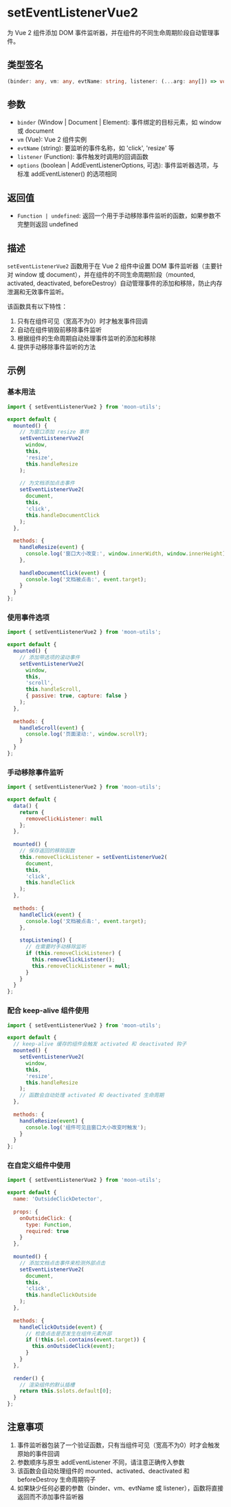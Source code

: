# setEventListenerVue2

为 Vue 2 组件添加 DOM 事件监听器，并在组件的不同生命周期阶段自动管理事件。

## 类型签名

```typescript
(binder: any, vm: any, evtName: string, listener: (...arg: any[]) => void, options?: any) => (() => void) | undefined
```

## 参数

- `binder` (Window | Document | Element): 事件绑定的目标元素，如 window 或 document
- `vm` (Vue): Vue 2 组件实例
- `evtName` (string): 要监听的事件名称，如 'click', 'resize' 等
- `listener` (Function): 事件触发时调用的回调函数
- `options` (boolean | AddEventListenerOptions, 可选): 事件监听器选项，与标准 addEventListener() 的选项相同

## 返回值

- `Function | undefined`: 返回一个用于手动移除事件监听的函数，如果参数不完整则返回 undefined

## 描述

`setEventListenerVue2` 函数用于在 Vue 2 组件中设置 DOM 事件监听器（主要针对 window 或 document），并在组件的不同生命周期阶段（mounted, activated, deactivated, beforeDestroy）自动管理事件的添加和移除，防止内存泄漏和无效事件监听。

该函数具有以下特性：

1. 只有在组件可见（宽高不为0）时才触发事件回调
2. 自动在组件销毁前移除事件监听
3. 根据组件的生命周期自动处理事件监听的添加和移除
4. 提供手动移除事件监听的方法

## 示例

### 基本用法

```js
import { setEventListenerVue2 } from 'moon-utils';

export default {
  mounted() {
    // 为窗口添加 resize 事件
    setEventListenerVue2(
      window,
      this,
      'resize',
      this.handleResize
    );
    
    // 为文档添加点击事件
    setEventListenerVue2(
      document,
      this,
      'click',
      this.handleDocumentClick
    );
  },
  
  methods: {
    handleResize(event) {
      console.log('窗口大小改变:', window.innerWidth, window.innerHeight);
    },
    
    handleDocumentClick(event) {
      console.log('文档被点击:', event.target);
    }
  }
};
```

### 使用事件选项

```js
import { setEventListenerVue2 } from 'moon-utils';

export default {
  mounted() {
    // 添加带选项的滚动事件
    setEventListenerVue2(
      window,
      this,
      'scroll',
      this.handleScroll,
      { passive: true, capture: false }
    );
  },
  
  methods: {
    handleScroll(event) {
      console.log('页面滚动:', window.scrollY);
    }
  }
};
```

### 手动移除事件监听

```js
import { setEventListenerVue2 } from 'moon-utils';

export default {
  data() {
    return {
      removeClickListener: null
    };
  },
  
  mounted() {
    // 保存返回的移除函数
    this.removeClickListener = setEventListenerVue2(
      document,
      this,
      'click',
      this.handleClick
    );
  },
  
  methods: {
    handleClick(event) {
      console.log('文档被点击:', event.target);
    },
    
    stopListening() {
      // 在需要时手动移除监听
      if (this.removeClickListener) {
        this.removeClickListener();
        this.removeClickListener = null;
      }
    }
  }
};
```

### 配合 keep-alive 组件使用

```js
import { setEventListenerVue2 } from 'moon-utils';

export default {
  // keep-alive 缓存的组件会触发 activated 和 deactivated 钩子
  mounted() {
    setEventListenerVue2(
      window,
      this,
      'resize',
      this.handleResize
    );
    // 函数会自动处理 activated 和 deactivated 生命周期
  },
  
  methods: {
    handleResize(event) {
      console.log('组件可见且窗口大小改变时触发');
    }
  }
};
```

### 在自定义组件中使用

```js
import { setEventListenerVue2 } from 'moon-utils';

export default {
  name: 'OutsideClickDetector',
  
  props: {
    onOutsideClick: {
      type: Function,
      required: true
    }
  },
  
  mounted() {
    // 添加文档点击事件来检测外部点击
    setEventListenerVue2(
      document,
      this,
      'click',
      this.handleClickOutside
    );
  },
  
  methods: {
    handleClickOutside(event) {
      // 检查点击是否发生在组件元素外部
      if (!this.$el.contains(event.target)) {
        this.onOutsideClick(event);
      }
    }
  },
  
  render() {
    // 渲染组件的默认插槽
    return this.$slots.default[0];
  }
};
```

## 注意事项

1. 事件监听器包装了一个验证函数，只有当组件可见（宽高不为0）时才会触发原始的事件回调
2. 参数顺序与原生 addEventListener 不同，请注意正确传入参数
3. 该函数会自动处理组件的 mounted、activated、deactivated 和 beforeDestroy 生命周期钩子
4. 如果缺少任何必要的参数（binder、vm、evtName 或 listener），函数将直接返回而不添加事件监听器 